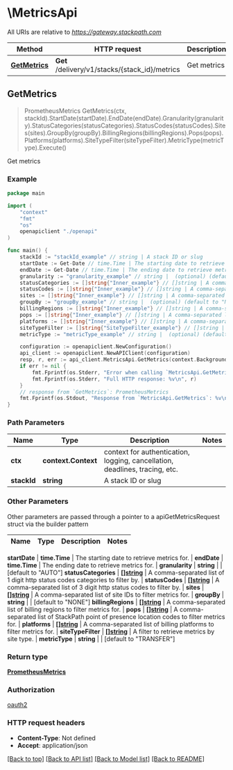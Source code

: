 # \MetricsApi

All URIs are relative to *https://gateway.stackpath.com*

Method | HTTP request | Description
------------- | ------------- | -------------
[**GetMetrics**](MetricsApi.md#GetMetrics) | **Get** /delivery/v1/stacks/{stack_id}/metrics | Get metrics



## GetMetrics

> PrometheusMetrics GetMetrics(ctx, stackId).StartDate(startDate).EndDate(endDate).Granularity(granularity).StatusCategories(statusCategories).StatusCodes(statusCodes).Sites(sites).GroupBy(groupBy).BillingRegions(billingRegions).Pops(pops).Platforms(platforms).SiteTypeFilter(siteTypeFilter).MetricType(metricType).Execute()

Get metrics



### Example

```go
package main

import (
    "context"
    "fmt"
    "os"
    openapiclient "./openapi"
)

func main() {
    stackId := "stackId_example" // string | A stack ID or slug
    startDate := Get-Date // time.Time | The starting date to retrieve metrics for. (optional)
    endDate := Get-Date // time.Time | The ending date to retrieve metrics for. (optional)
    granularity := "granularity_example" // string |  (optional) (default to "AUTO")
    statusCategories := []string{"Inner_example"} // []string | A comma-separated list of 1 digit http status codes categories to filter by. (optional)
    statusCodes := []string{"Inner_example"} // []string | A comma-separated list of 3 digit http status codes to filter by. (optional)
    sites := []string{"Inner_example"} // []string | A comma-separated list of site IDs to filter metrics for. (optional)
    groupBy := "groupBy_example" // string |  (optional) (default to "NONE")
    billingRegions := []string{"Inner_example"} // []string | A comma-separated list of billing regions to filter metrics for. (optional)
    pops := []string{"Inner_example"} // []string | A comma-separated list of StackPath point of presence location codes to filter metrics for. (optional)
    platforms := []string{"Inner_example"} // []string | A comma-separated list of billing platforms to filter metrics for. (optional)
    siteTypeFilter := []string{"SiteTypeFilter_example"} // []string | A filter to retrieve metrics by site type. (optional)
    metricType := "metricType_example" // string |  (optional) (default to "TRANSFER")

    configuration := openapiclient.NewConfiguration()
    api_client := openapiclient.NewAPIClient(configuration)
    resp, r, err := api_client.MetricsApi.GetMetrics(context.Background(), stackId).StartDate(startDate).EndDate(endDate).Granularity(granularity).StatusCategories(statusCategories).StatusCodes(statusCodes).Sites(sites).GroupBy(groupBy).BillingRegions(billingRegions).Pops(pops).Platforms(platforms).SiteTypeFilter(siteTypeFilter).MetricType(metricType).Execute()
    if err != nil {
        fmt.Fprintf(os.Stderr, "Error when calling `MetricsApi.GetMetrics``: %v\n", err)
        fmt.Fprintf(os.Stderr, "Full HTTP response: %v\n", r)
    }
    // response from `GetMetrics`: PrometheusMetrics
    fmt.Fprintf(os.Stdout, "Response from `MetricsApi.GetMetrics`: %v\n", resp)
}
```

### Path Parameters


Name | Type | Description  | Notes
------------- | ------------- | ------------- | -------------
**ctx** | **context.Context** | context for authentication, logging, cancellation, deadlines, tracing, etc.
**stackId** | **string** | A stack ID or slug | 

### Other Parameters

Other parameters are passed through a pointer to a apiGetMetricsRequest struct via the builder pattern


Name | Type | Description  | Notes
------------- | ------------- | ------------- | -------------

 **startDate** | **time.Time** | The starting date to retrieve metrics for. | 
 **endDate** | **time.Time** | The ending date to retrieve metrics for. | 
 **granularity** | **string** |  | [default to &quot;AUTO&quot;]
 **statusCategories** | [**[]string**](string.md) | A comma-separated list of 1 digit http status codes categories to filter by. | 
 **statusCodes** | [**[]string**](string.md) | A comma-separated list of 3 digit http status codes to filter by. | 
 **sites** | [**[]string**](string.md) | A comma-separated list of site IDs to filter metrics for. | 
 **groupBy** | **string** |  | [default to &quot;NONE&quot;]
 **billingRegions** | [**[]string**](string.md) | A comma-separated list of billing regions to filter metrics for. | 
 **pops** | [**[]string**](string.md) | A comma-separated list of StackPath point of presence location codes to filter metrics for. | 
 **platforms** | [**[]string**](string.md) | A comma-separated list of billing platforms to filter metrics for. | 
 **siteTypeFilter** | [**[]string**](string.md) | A filter to retrieve metrics by site type. | 
 **metricType** | **string** |  | [default to &quot;TRANSFER&quot;]

### Return type

[**PrometheusMetrics**](prometheusMetrics.md)

### Authorization

[oauth2](../README.md#oauth2)

### HTTP request headers

- **Content-Type**: Not defined
- **Accept**: application/json

[[Back to top]](#) [[Back to API list]](../README.md#documentation-for-api-endpoints)
[[Back to Model list]](../README.md#documentation-for-models)
[[Back to README]](../README.md)

